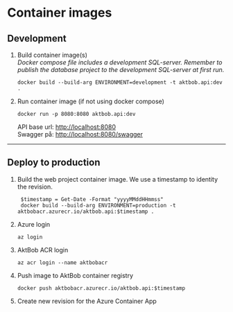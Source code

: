 ﻿# Container images

## Development
1. Build container image(s) <br>
   *Docker compose file includes a development SQL-server. Remember to publish the database project to the development SQL-server at first run.*

    `docker build --build-arg ENVIRONMENT=development -t aktbob.api:dev .`

2. Run container image (if not using docker compose)

	`docker run -p 8080:8080 aktbob.api:dev`
	
	API base url: [http://localhost:8080](http://localhost:8080)
	<br>Swagger på: [http://localhost:8080/swagger](http://localhost:8080/swagger)

---

## Deploy to production
1. Build the web project container image. We use a timestamp to identity the revision.
		
        $timestamp = Get-Date -Format "yyyyMMddHHmmss"
        docker build --build-arg ENVIRONMENT=production -t aktbobacr.azurecr.io/aktbob.api:$timestamp .

2. Azure login

	`az login`

3. AktBob ACR login

	`az acr login --name aktbobacr`

4. Push image to AktBob container registry

	`docker push aktbobacr.azurecr.io/aktbob.api:$timestamp`

5. Create new revision for the Azure Container App